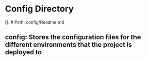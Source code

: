 # Config Directory

[]: # Path: config/Readme.md

## config: Stores the configuration files for the different environments that the project is deployed to
